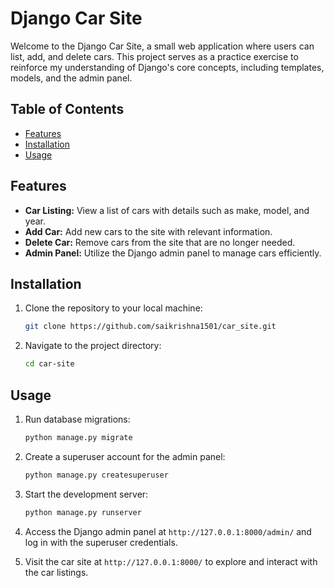 # Django Car Site

Welcome to the Django Car Site, a small web application where users can list, add, and delete cars. This project serves as a practice exercise to reinforce my understanding of Django's core concepts, including templates, models, and the admin panel.

## Table of Contents

- [Features](#features)
- [Installation](#installation)
- [Usage](#usage)

## Features

- **Car Listing:** View a list of cars with details such as make, model, and year.
- **Add Car:** Add new cars to the site with relevant information.
- **Delete Car:** Remove cars from the site that are no longer needed.
- **Admin Panel:** Utilize the Django admin panel to manage cars efficiently.

## Installation

1. Clone the repository to your local machine:

    ```bash
    git clone https://github.com/saikrishna1501/car_site.git
    ```

2. Navigate to the project directory:

    ```bash
    cd car-site
    ```

## Usage

1. Run database migrations:

    ```bash
    python manage.py migrate
    ```

2. Create a superuser account for the admin panel:

    ```bash
    python manage.py createsuperuser
    ```

3. Start the development server:

    ```bash
    python manage.py runserver
    ```

4. Access the Django admin panel at `http://127.0.0.1:8000/admin/` and log in with the superuser credentials.

5. Visit the car site at `http://127.0.0.1:8000/` to explore and interact with the car listings.
